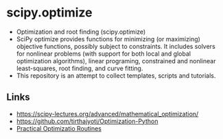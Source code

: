 # scipy.optimize
- Optimization and root finding (scipy.optimize)
- SciPy optimize provides functions for minimizing (or maximizing) objective functions, possibly subject to constraints. It includes solvers for nonlinear problems (with support for both local and global optimization algorithms), linear programing, constrained and nonlinear least-squares, root finding, and curve fitting.
- This repository is an attempt to collect templates, scripts and tutorials.

## Links
- https://scipy-lectures.org/advanced/mathematical_optimization/
- https://github.com/tirthajyoti/Optimization-Python
- [Practical Optimizatio Routines](https://people.duke.edu/~ccc14/sta-663/BlackBoxOptimization.html)